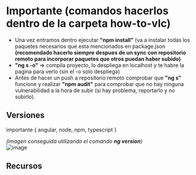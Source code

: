 # Importante (comandos hacerlos dentro de la carpeta how-to-vlc)
- Una vez entramos dentro ejecutar **"npm install"** (va a instalar todas los paquetes necesarios que esta mencionados en package.json <br> **(recomendado hacerlo siempre despues de un sync con repositorio remoto para incorporar paquetes que otros puedan haber subido)**
- **"ng s -o"** => compila proyecto, lo despliega en localhost y te habre la pagina para verlo (sin el -o solo despliega)
- Antes de hacer un push a repositorio remoto comprobar que **"ng s"** funcione y realizar **"npm audit"** para comprobar que no hay ninguna vulnerabilidad a la hora de subir (si hay problema, reportarlo y no subirlo).

## Versiones
importante { angular, node, npm, typescript } <br>

*(imagen conseguida utilizando el comando **ng version**)*
<br>
![image](https://github.com/Codethon-Equipo-Inconel/HowToVLC/assets/127340466/f4a0776e-b71f-4f5a-97e0-e52b157a1b61)

## Recursos

